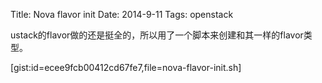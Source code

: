Title: Nova flavor init
Date: 2014-9-11
Tags: openstack

ustack的flavor做的还是挺全的，所以用了一个脚本来创建和其一样的flavor类型。

[gist:id=ecee9fcb00412cd67fe7,file=nova-flavor-init.sh]
